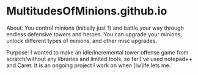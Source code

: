 # MultitudesOfMinions.github.io

About: 
You control minions (initially just 1) and battle your way through endless defensive towers and heroes. You can upgrade your minions, unlock different types of minions, and other misc upgrades.

Purpose:
I wanted to make an idle/incremental tower offense game from scratch/without any libraries and limited tools, so far I've used notepad++ and Caret. It is an ongoing project I work on when [lw]ife lets me.
